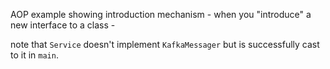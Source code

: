 AOP example showing introduction mechanism - when you "introduce" a new interface to a class - 

note that `Service` doesn't implement `KafkaMessager` but is successfully cast to it in `main`.
